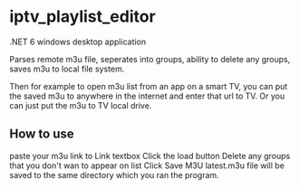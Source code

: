 # iptv_playlist_editor

.NET 6 windows desktop application

Parses remote m3u file, seperates into groups, ability to delete any groups, saves m3u to local file system. 

Then for example to open m3u list from an app on a smart TV, you can put the saved m3u to anywhere in the internet and enter that url to TV. Or you can just put the m3u to TV local drive.

## How to use ##
paste your m3u link to Link textbox
Click the load button
Delete any groups that you don't wan to appear on list
Click Save M3U
latest.m3u file will be saved to the same directory which you ran the program.
